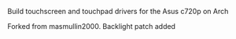 Build touchscreen and touchpad drivers for the Asus c720p on Arch

Forked from masmullin2000. Backlight patch added
